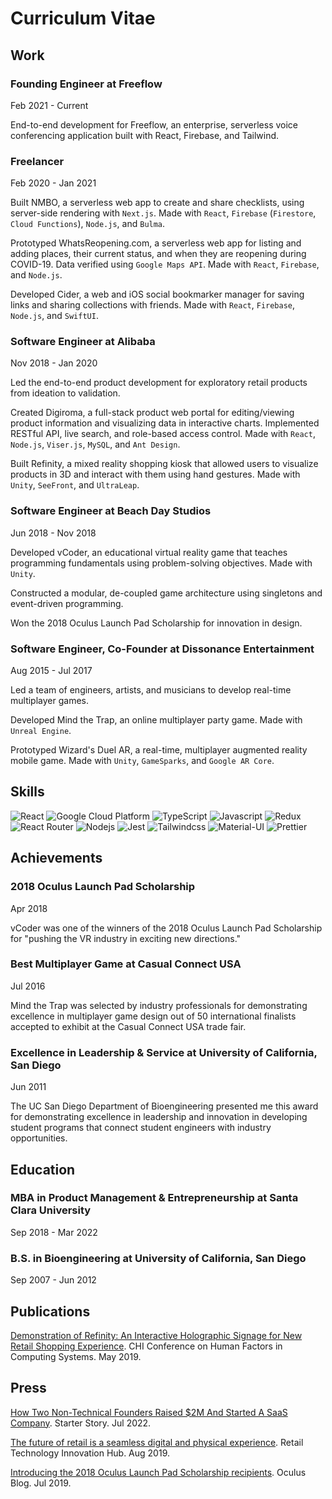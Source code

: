 # Curriculum Vitae

## Work

### Founding Engineer at Freeflow 

Feb 2021 - Current

End-to-end development for Freeflow, an enterprise, serverless voice conferencing application built with React, Firebase, and Tailwind.

### Freelancer

Feb 2020 - Jan 2021

Built NMBO, a serverless web app to create and share checklists, using server-side rendering with `Next.js`. Made with `React`, `Firebase` (`Firestore`, `Cloud Functions`), `Node.js`, and `Bulma`.

Prototyped WhatsReopening.com, a serverless web app for listing and adding places, their current status, and when they are reopening during COVID-19. Data verified using `Google Maps API`. Made with `React`, `Firebase`, and `Node.js`.

Developed Cider, a web and iOS social bookmarker manager for saving links and sharing collections with friends. Made with `React`, `Firebase`, `Node.js`, and `SwiftUI`.

### Software Engineer at Alibaba

Nov 2018 - Jan 2020

Led the end-to-end product development for exploratory retail products from ideation to validation.

Created Digiroma, a full-stack product web portal for editing/viewing product information and visualizing data in interactive charts. Implemented RESTful API, live search, and role-based access control. Made with `React`, `Node.js`, `Viser.js`, `MySQL`, and `Ant Design`.

Built Refinity, a mixed reality shopping kiosk that allowed users to visualize products in 3D and interact with them using hand gestures. Made with `Unity`, `SeeFront`, and `UltraLeap`.

### Software Engineer at Beach Day Studios

Jun 2018 - Nov 2018

Developed vCoder, an educational virtual reality game that teaches programming fundamentals using problem-solving objectives. Made with `Unity`.

Constructed a modular, de-coupled game architecture using singletons and event-driven programming.

Won the 2018 Oculus Launch Pad Scholarship for innovation in design.

### Software Engineer, Co-Founder at Dissonance Entertainment

Aug 2015 - Jul 2017

Led a team of engineers, artists, and musicians to develop real-time multiplayer games.

Developed Mind the Trap, an online multiplayer party game. Made with `Unreal Engine`.

Prototyped Wizard's Duel AR, a real-time, multiplayer augmented reality mobile game. Made with `Unity`, `GameSparks`, and `Google AR Core`.

## Skills

<p>
  <img alt="React" src="https://img.shields.io/badge/React-20232A?style=for-the-badge&logo=react&logoColor=61DAFB" />
  <img alt="Google Cloud Platform" src="https://img.shields.io/badge/Google_Cloud-4285F4?style=for-the-badge&logo=google-cloud&logoColor=white" />
  <img alt="TypeScript" src="https://img.shields.io/badge/TypeScript-007ACC?style=for-the-badge&logo=typescript&logoColor=white" />
  <img alt="Javascript" src="https://img.shields.io/badge/JavaScript-323330?style=for-the-badge&logo=javascript&logoColor=F7DF1E" />
  <img alt="Redux" src="https://img.shields.io/badge/Redux-593D88?style=for-the-badge&logo=redux&logoColor=white" />
  <img alt="React Router" src="https://img.shields.io/badge/React_Router-CA4245?style=for-the-badge&logo=react-router&logoColor=white" />
  <img alt="Nodejs" src="https://img.shields.io/badge/Node.js-43853D?style=for-the-badge&logo=node.js&logoColor=white" />
  <img alt="Jest" src="https://img.shields.io/badge/Jest-323330?style=for-the-badge&logo=Jest&logoColor=white" />
  <img alt="Tailwindcss" src="https://img.shields.io/badge/Tailwind_CSS-38B2AC?style=for-the-badge&logo=tailwind-css&logoColor=white" />
  <img alt="Material-UI" src="https://img.shields.io/badge/Material--UI-0081CB?style=for-the-badge&logo=material-ui&logoColor=white" />
  <img alt="Prettier" src="https://img.shields.io/badge/prettier-1A2C34?style=for-the-badge&logo=prettier&logoColor=F7BA3E" />
</p>

## Achievements

### 2018 Oculus Launch Pad Scholarship

Apr 2018

vCoder was one of the winners of the 2018 Oculus Launch Pad Scholarship for "pushing the VR industry in exciting new directions."

### Best Multiplayer Game at Casual Connect USA

Jul 2016

Mind the Trap was selected by industry professionals for demonstrating excellence in multiplayer game design out of 50 international finalists accepted to exhibit at the Casual Connect USA trade fair.

### Excellence in Leadership & Service at University of California, San Diego

Jun 2011

The UC San Diego Department of Bioengineering presented me this award for demonstrating excellence in leadership and innovation in developing student programs that connect student engineers with industry opportunities.

## Education

### MBA in Product Management & Entrepreneurship at Santa Clara University

Sep 2018 - Mar 2022

### B.S. in Bioengineering at University of California, San Diego

Sep 2007 - Jun 2012

## Publications

[Demonstration of Refinity: An Interactive Holographic Signage for New Retail Shopping Experience](https://dl.acm.org/doi/fullHtml/10.1145/3290607.3313269). CHI Conference on Human Factors in Computing Systems. May 2019.

## Press

[How Two Non-Technical Founders Raised $2M And Started A SaaS Company](https://www.starterstory.com/stories/freeflow). Starter Story. Jul 2022.

[The future of retail is a seamless digital and physical experience](https://retailtechinnovationhub.com/home/2019/8/7/the-future-of-retail-is-a-seamless-digital-and-physical-experience). Retail Technology Innovation Hub. Aug 2019.

[Introducing the 2018 Oculus Launch Pad Scholarship recipients](https://www.oculus.com/blog/introducing-the-2018-oculus-launch-pad-scholarship-recipients/). Oculus Blog. Jul 2019.

